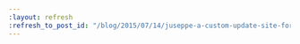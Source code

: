 ```yaml
---
:layout: refresh
:refresh_to_post_id: "/blog/2015/07/14/juseppe-a-custom-update-site-for-jenkins"
---
```


